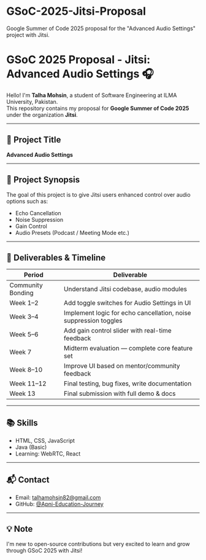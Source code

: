 # GSoC-2025-Jitsi-Proposal
Google Summer of Code 2025 proposal for the "Advanced Audio Settings" project with Jitsi.

# GSoC 2025 Proposal - Jitsi: Advanced Audio Settings 🎧

Hello! I'm **Talha Mohsin**, a student of Software Engineering at ILMA University, Pakistan.  
This repository contains my proposal for **Google Summer of Code 2025** under the organization **Jitsi**.

---

## 📄 Project Title

**Advanced Audio Settings**

---

## 🧠 Project Synopsis

The goal of this project is to give Jitsi users enhanced control over audio options such as:

- Echo Cancellation
- Noise Suppression
- Gain Control
- Audio Presets (Podcast / Meeting Mode etc.)

---

## 🚀 Deliverables & Timeline

| Period             | Deliverable                                    |
|--------------------|------------------------------------------------|
| Community Bonding  | Understand Jitsi codebase, audio modules       |
| Week 1–2           | Add toggle switches for Audio Settings in UI   |
| Week 3–4           | Implement logic for echo cancellation, noise suppression toggles |
| Week 5–6           | Add gain control slider with real-time feedback|
| Week 7             | Midterm evaluation — complete core feature set |
| Week 8–10          | Improve UI based on mentor/community feedback  |
| Week 11–12         | Final testing, bug fixes, write documentation  |
| Week 13            | Final submission with full demo & docs         |

---

## 📚 Skills

- HTML, CSS, JavaScript
- Java (Basic)
- Learning: WebRTC, React

---

## 📬 Contact

- Email: [talhamohsin82@gmail.com](mailto:talhamohsin82@gmail.com)
- GitHub: [@Apni-Education-Journey](https://github.com/Apni-Education-Journey)

---

## 💡 Note

I'm new to open-source contributions but very excited to learn and grow through GSoC 2025 with Jitsi!

